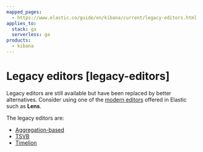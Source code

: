 ```yaml
---
mapped_pages:
  - https://www.elastic.co/guide/en/kibana/current/legacy-editors.html
applies_to:
  stack: ga
  serverless: ga
products:
  - kibana
---
```


# Legacy editors [legacy-editors]

Legacy editors are still available but have been replaced by better alternatives. Consider using one of the [modern editors](../visualize.md) offered in Elastic such as **Lens**.

The legacy editors are:

- [Aggregation-based](legacy-editors/aggregation-based.md)
- [TSVB](legacy-editors/tsvb.md)
- [Timelion](legacy-editors/timelion.md)